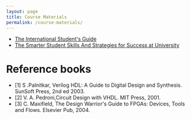 ```yaml
---
layout: page
title: Course Materials
permalink: /course-materials/
---
```


* [The International Student's Guide](/static_files/materials/Books/10_The_International_Students_Guide.pdf)
* [The Smarter Student Skills And Strategies for Success at University](/static_files/materials/Books/11_The_Smarter_Student_Skills_And_Strategies_for_Success_at_University.pdf)

# Reference books


* [1] S .Palnitkar, Verilog HDL: A Guide to Digital Design and Synthesis. SunSoft Press, 2nd ed 2003.
* [2] V. A. Pedroni,Circuit Design with VHDL. MIT Press, 2001.
* [3] C. Maxifield, The Design Warrior's Guide to FPGAs: Devices, Tools and Flows. Elsevier Pub, 2004.
